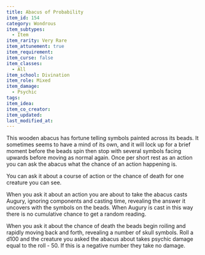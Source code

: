 ```yaml
---
title: Abacus of Probability
item_id: 154
category: Wondrous
item_subtypes:
  - Item
item_rarity: Very Rare
item_attunement: true
item_requirement:
item_curse: false
item_classes:
  - All
item_school: Divination
item_role: Mixed
item_damage:
  - Psychic
tags:
item_idea:
item_co_creator:
item_updated:
last_modified_at:
---
```


This wooden abacus has fortune telling symbols painted across its beads. It sometimes seems to have a mind of its own, and it will lock up for a brief moment before the beads spin then stop with several symbols facing upwards before moving as normal again. Once per short rest as an action you can ask the abacus what the chance of an action happening is.

You can ask it about a course of action or the chance of death for one creature you can see.

When you ask it about an action you are about to take the abacus casts Augury, ignoring components and casting time, revealing the answer it uncovers with the symbols on the beads. When Augury is cast in this way there is no cumulative chance to get a random reading.

When you ask it about the chance of death the beads begin roiling and rapidly moving back and forth, revealing a number of skull symbols. Roll a d100 and the creature you asked the abacus about takes psychic damage equal to the roll - 50. If this is a negative number they take no damage.

